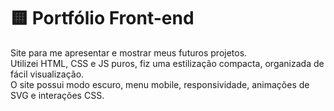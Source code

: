 <h1>🟨 Portfólio Front-end</h1>

<p>Site para me apresentar e mostrar meus futuros projetos.<br>
Utilizei HTML, CSS e JS puros, fiz uma estilização compacta, organizada
de fácil visualização.<br>
O site possui modo escuro, menu mobile, responsividade, animações de SVG e interações CSS.
</p>
